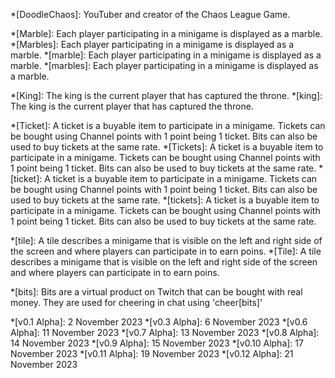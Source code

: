 *[DoodleChaos]: YouTuber and creator of the Chaos League Game.

*[Marble]: Each player participating in a minigame is displayed as a marble.
*[Marbles]: Each player participating in a minigame is displayed as a marble.
*[marble]: Each player participating in a minigame is displayed as a marble.
*[marbles]: Each player participating in a minigame is displayed as a marble.

*[King]: The king is the current player that has captured the throne.
*[king]: The king is the current player that has captured the throne.

*[Ticket]: A ticket is a buyable item to participate in a minigame. Tickets can be bought using Channel points with 1 point being 1 ticket. Bits can also be used to buy tickets at the same rate.
*[Tickets]: A ticket is a buyable item to participate in a minigame. Tickets can be bought using Channel points with 1 point being 1 ticket. Bits can also be used to buy tickets at the same rate.
*[ticket]: A ticket is a buyable item to participate in a minigame. Tickets can be bought using Channel points with 1 point being 1 ticket. Bits can also be used to buy tickets at the same rate.
*[tickets]: A ticket is a buyable item to participate in a minigame. Tickets can be bought using Channel points with 1 point being 1 ticket. Bits can also be used to buy tickets at the same rate.

*[tile]: A tile describes a minigame that is visible on the left and right side of the screen and where players can participate in to earn poins.
*[Tile]: A tile describes a minigame that is visible on the left and right side of the screen and where players can participate in to earn poins.

*[bits]: Bits are a virtual product on Twitch that can be bought with real money. They are used for cheering in chat using 'cheer[bits]'

*[v0.1 Alpha]: 2 November 2023
*[v0.3 Alpha]: 6 November 2023
*[v0.6 Alpha]: 11 November 2023
*[v0.7 Alpha]: 13 November 2023
*[v0.8 Alpha]: 14 November 2023
*[v0.9 Alpha]: 15 November 2023
*[v0.10 Alpha]: 17 November 2023
*[v0.11 Alpha]: 19 November 2023
*[v0.12 Alpha]: 21 November 2023
